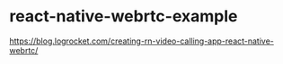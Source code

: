 # react-native-webrtc-example



https://blog.logrocket.com/creating-rn-video-calling-app-react-native-webrtc/